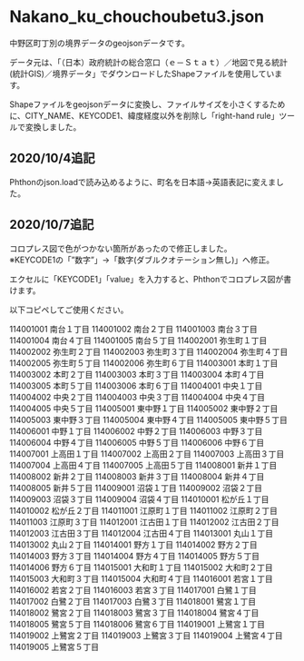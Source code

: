 <h1>Nakano_ku_chouchoubetu3.json</h1>
<p>中野区町丁別の境界データのgeojsonデータです。</p>
<p>データ元は、「（日本）政府統計の総合窓口（ｅ－Ｓｔａｔ）／地図で見る統計(統計GIS)／境界データ」でダウンロードしたShapeファイルを使用しています。</p>
<p>Shapeファイルをgeojsonデータに変換し、ファイルサイズを小さくするために、CITY_NAME、KEYCODE1、緯度経度以外を削除し「right-hand rule」ツールで変換しました。</p>


<h2>2020/10/4追記</h2>
<p>Phthonのjson.loadで読み込めるように、町名を日本語→英語表記に変えました。</p>

<h2>2020/10/7追記</h2>
<p>コロプレス図で色がつかない箇所があったので修正しました。<br>※KEYCODE1の「”数字”」→「数字(ダブルクオテーション無し)」へ修正。</p>

<p>エクセルに「KEYCODE1」「value」を入力すると、Phthonでコロプレス図が書けます。</p>	
<p>以下コピペしてご使用ください。</p>
114001001	南台１丁目
114001002	南台２丁目
114001003	南台３丁目
114001004	南台４丁目
114001005	南台５丁目
114002001	弥生町１丁目
114002002	弥生町２丁目
114002003	弥生町３丁目
114002004	弥生町４丁目
114002005	弥生町５丁目
114002006	弥生町６丁目
114003001	本町１丁目
114003002	本町２丁目
114003003	本町３丁目
114003004	本町４丁目
114003005	本町５丁目
114003006	本町６丁目
114004001	中央１丁目
114004002	中央２丁目
114004003	中央３丁目
114004004	中央４丁目
114004005	中央５丁目
114005001	東中野１丁目
114005002	東中野２丁目
114005003	東中野３丁目
114005004	東中野４丁目
114005005	東中野５丁目
114006001	中野１丁目
114006002	中野２丁目
114006003	中野３丁目
114006004	中野４丁目
114006005	中野５丁目
114006006	中野６丁目
114007001	上高田１丁目
114007002	上高田２丁目
114007003	上高田３丁目
114007004	上高田４丁目
114007005	上高田５丁目
114008001	新井１丁目
114008002	新井２丁目
114008003	新井３丁目
114008004	新井４丁目
114008005	新井５丁目
114009001	沼袋１丁目
114009002	沼袋２丁目
114009003	沼袋３丁目
114009004	沼袋４丁目
114010001	松が丘１丁目
114010002	松が丘２丁目
114011001	江原町１丁目
114011002	江原町２丁目
114011003	江原町３丁目
114012001	江古田１丁目
114012002	江古田２丁目
114012003	江古田３丁目
114012004	江古田４丁目
114013001	丸山１丁目
114013002	丸山２丁目
114014001	野方１丁目
114014002	野方２丁目
114014003	野方３丁目
114014004	野方４丁目
114014005	野方５丁目
114014006	野方６丁目
114015001	大和町１丁目
114015002	大和町２丁目
114015003	大和町３丁目
114015004	大和町４丁目
114016001	若宮１丁目
114016002	若宮２丁目
114016003	若宮３丁目
114017001	白鷺１丁目
114017002	白鷺２丁目
114017003	白鷺３丁目
114018001	鷺宮１丁目
114018002	鷺宮２丁目
114018003	鷺宮３丁目
114018004	鷺宮４丁目
114018005	鷺宮５丁目
114018006	鷺宮６丁目
114019001	上鷺宮１丁目
114019002	上鷺宮２丁目
114019003	上鷺宮３丁目
114019004	上鷺宮４丁目
114019005	上鷺宮５丁目
